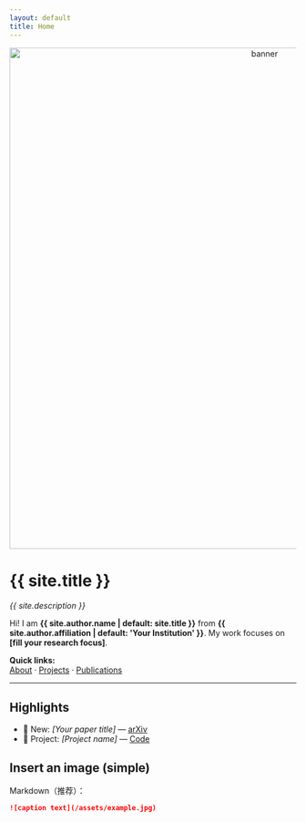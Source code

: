 ```yaml
---
layout: default
title: Home
---
```


<!-- 顶部横幅图（可选），直接丢一张图到 /assets/ 并替换文件名 -->
<p align="center">
  <img src="{{ '/assets/banner.jpg' | relative_url }}" alt="banner" width="880">
</p>

# {{ site.title }}
_{{ site.description }}_

Hi! I am **{{ site.author.name | default: site.title }}** from
**{{ site.author.affiliation | default: 'Your Institution' }}**.
My work focuses on **[fill your research focus]**.

**Quick links:**  
[About](/about/) · [Projects](/projects/) · [Publications](/publications/)

---

## Highlights
- 📄 New: _[Your paper title]_ — [arXiv](#)
- 🧪 Project: _[Project name]_ — [Code](#)

## Insert an image (simple)
Markdown（推荐）：
```markdown
![caption text](/assets/example.jpg)
